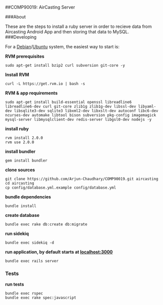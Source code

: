##COMP90019: AirCasting Server

###About

These are the steps to install a ruby server in order to recieve data from Aircasting Android App and then storing that data to MySQL.
###Developing

For a [Debian](http://debian.org)/[Ubuntu](http://ubuntu.com) system, the easiest way to start is:

**RVM prerequisites**

`sudo apt-get install bzip2 curl subversion git-core -y`

**Install RVM**

`curl -L https://get.rvm.io | bash -s`

**RVM & app requirements**

`sudo apt-get install build-essential openssl libreadline6 libreadline6-dev curl git-core zlib1g zlib1g-dev libssl-dev libyaml-dev libsqlite3-dev sqlite3 libxml2-dev libxslt-dev autoconf libc6-dev ncurses-dev automake libtool bison subversion pkg-config imagemagick mysql-server libmysqlclient-dev redis-server libgsl0-dev nodejs -y`

**install ruby**

```
rvm install 2.0.0
rvm use 2.0.0
```

**install bundler**

`gem install bundler`

**clone sources**

```
git clone https://github.com/Arjun-Chaudhary/COMP90019.git aircasting
cd aircasting
cp config/database.yml.example config/database.yml
```

**bundle dependencies**

`bundle install`

**create database**

`bundle exec rake db:create db:migrate`

**run sidekiq**

`bundle exec sidekiq -d`

**run application, by default starts at [localhost:3000](http://localhost:3000)**

`bundle exec rails server`

### Tests

**run tests**

```
bundle exec rspec
bundle exec rake spec:javascript
```